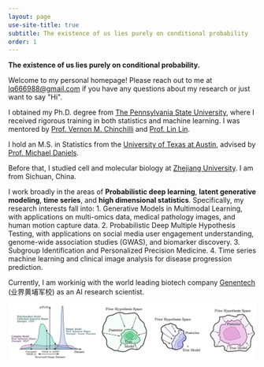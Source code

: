 ```yaml
---
layout: page
use-site-title: true
subtitle: The existence of us lies purely on conditional probability
order: 1
---
```


**The existence of us lies purely on conditional probability.**

Welcome to my personal homepage! Please reach out to me at lq666988@gmail.com if you have any questions about my research or just want to say "Hi". 

I obtained my Ph.D. degree from [The Pennsylvania State University](https://www.psu.edu), where I received rigorous training in both statistics and machine learning. I was mentored by [Prof. Vernon M. Chinchilli](https://pennstate.pure.elsevier.com/en/persons/vernon-chinchilli) and [Prof. Lin Lin](http://www.personal.psu.edu/lul37/index.html).

I hold an M.S. in Statistics from the [University of Texas at Austin](https://www.utexas.edu), advised by 
[Prof. Michael Daniels](http://users.stat.ufl.edu/~daniels/).

Before that, I studied cell and molecular biology at [Zhejiang University](https://en.wikipedia.org/wiki/Zhejiang_University). I am from Sichuan, China.

I work broadly in the areas of **Probabilistic deep learning**, **latent generative modeling**, **time series**, and **high dimensional statistics**. Specifically, my research interests fall into: 1. Generative Models in Multimodal Learning, with applications on multi-omics data, medical pathology images, and human motion capture data. 2. Probabilistic Deep Multiple Hypothesis Testing, with applications on social media user engagement understanding, genome-wide association studies (GWAS), and biomarker discovery. 3. Subgroup Identification and Personalized Precision Medicine. 4. Time series machine learning and clinical image analysis for disease progression prediction.

Currently, I am workinig with the world leading biotech company [Genentech](https://www.gene.com) (业界黄埔军校) as an AI research scientist.

<img src="/assets/img/bayesian_dl.png" alt="" width="800">
